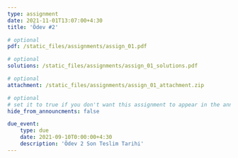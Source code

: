 ```yaml
---
type: assignment
date: 2021-11-01T13:07:00+4:30
title: 'Ödev #2' 

# optional 
pdf: /static_files/assignments/assign_01.pdf

# optional
solutions: /static_files/assignments/assign_01_solutions.pdf

# optional
attachment: /static_files/assignments/assign_01_attachment.zip

# optional
# set it to true if you don't want this assignment to appear in the announcements section
hide_from_announcments: false

due_event: 
    type: due
    date: 2021-09-10T0:00:00+4:30
    description: 'Ödev 2 Son Teslim Tarihi'
---
```

<!-- Other additional contents using markdown -->
